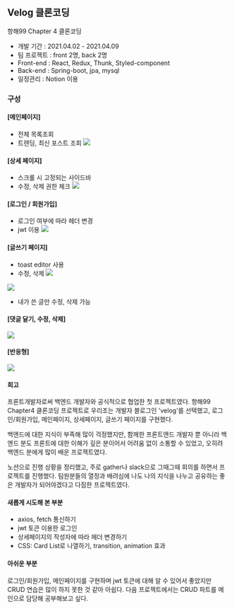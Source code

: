 
## Velog 클론코딩
항해99 Chapter 4 클론코딩
- 개발 기간 : 2021.04.02 - 2021.04.09
- 팀 프로젝트 : front 2명, back 2명
- Front-end : React, Redux, Thunk, Styled-component
- Back-end : Spring-boot, jpa, mysql
- 일정관리 : Notion 이용

### 구성
#### [메인페이지]
- 전체 목록조회
- 트렌딩, 최신 포스트 조회
![](https://images.velog.io/images/ouo_yoonk/post/38ab1bae-edb1-4d47-b0e6-3e86f0be83bc/v_main.gif)

#### [상세 페이지]
- 스크롤 시 고정되는 사이드바 
- 수정, 삭제 권한 체크
![](https://images.velog.io/images/ouo_yoonk/post/20be1575-a695-44f7-b58a-d29aa0af6853/detail2.gif)

#### [로그인 / 회원가입]
- 로그인 여부에 따라 헤더 변경
- jwt 이용
![](https://images.velog.io/images/ouo_yoonk/post/fb39d42f-af0e-4a76-be36-fb877e597eb2/v_login.gif)

#### [글쓰기 페이지]
- toast editor 사용
- 수정, 삭제
![](https://images.velog.io/images/ouo_yoonk/post/ea49d5f6-fcb6-4f2b-9fc2-5b62d4b69656/v_write.gif)

![](https://images.velog.io/images/ouo_yoonk/post/b407834d-b8b8-457c-91e7-77e72996a90f/v_ud.gif)
- 내가 쓴 글만 수정, 삭제 가능

#### [댓글 달기, 수정, 삭제]
![](https://images.velog.io/images/ouo_yoonk/post/c866e4ca-f4da-4d3c-93a9-87cd3a8366df/v_comment.gif)

#### [반응형]
![](https://images.velog.io/images/ouo_yoonk/post/9df2b531-1e94-488a-8a29-5ae4842223ad/response.gif)


#### 회고
프론트개발자로써 백엔드 개발자와 공식적으로 협업한 첫 프로젝트였다. 항해99 Chapter4 클론코딩 프로젝트로 우리조는 개발자 블로그인 'velog'를 선택했고, 로그인/회원가입, 메인페이지, 상세페이지, 글쓰기 페이지를 구현했다.

백엔드에 대한 지식이 부족해 많이 걱정했지만, 함께한 프론트엔드 개발자 뿐 아니라 백엔드 분도 프론트에 대한 이해가 깊은 분이어서 어려움 없이 소통할 수 있었고, 오히려 백엔드 분에게 많이 배운 프로젝트였다.

노션으로 진행 상황을 정리했고, 주로 gather나 slack으로 그때그때 회의를 하면서 프로젝트를 진행했다. 팀원분들의 열정과 배려심에 나도 나의 지식을 나누고 공유하는 좋은 개발자가 되어야겠다고 다짐한 프로젝트였다.


#### 새롭게 시도해 본 부분
- axios, fetch 통신하기
- jwt 토큰 이용한 로그인
- 상세페이지의 작성자에 따라 헤더 변경하기
- CSS: Card List로 나열하기, transition, animation 효과

#### 아쉬운 부분
로그인/회원가입, 메인페이지를 구현하며 jwt 토큰에 대해 알 수 있어서 좋았지만 CRUD 연습은 많이 하지 못한 것 같아 아쉽다. 다음 프로젝트에서는 CRUD 파트를 메인으로 담당해 공부해보고 싶다.


